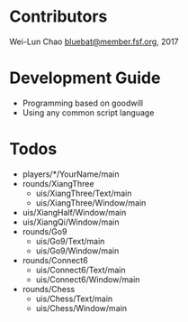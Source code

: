 Contributors
============
Wei-Lun Chao <bluebat@member.fsf.org>, 2017

Development Guide
=================
* Programming based on goodwill
* Using any common script language

Todos
=====
* players/*/YourName/main
* rounds/XiangThree
	* uis/XiangThree/Text/main
	* uis/XiangThree/Window/main
* uis/XiangHalf/Window/main
* uis/XiangQi/Window/main
* rounds/Go9
	* uis/Go9/Text/main
	* uis/Go9/Window/main
* rounds/Connect6
	* uis/Connect6/Text/main
	* uis/Connect6/Window/main
* rounds/Chess
	* uis/Chess/Text/main
	* uis/Chess/Window/main
